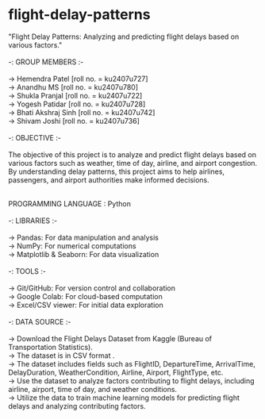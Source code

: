 # flight-delay-patterns
"Flight Delay Patterns: Analyzing and predicting flight delays based on various factors."
<br>
<br>
-: GROUP MEMBERS :-
<br>
<br>
→ Hemendra Patel [roll no. = ku2407u727]
<br>
→ Anandhu MS [roll no. = ku2407u780]
<br>
→ Shukla Pranjal [roll no. = ku2407u722]
<br>
→ Yogesh Patidar [roll no. = ku2407u728]
<br>
→ Bhati Akshraj Sinh [roll no. = ku2407u742]
<br>
→ Shivam Joshi [roll no. = ku2407u736]
<br>
<br>
-: OBJECTIVE :-
<br>
<br>
The objective of this project is to analyze and predict flight delays based on various factors such as weather, time of day, airline, and airport congestion. By understanding delay patterns, this project aims to help airlines, passengers, and airport authorities make informed decisions.
<br>
<br>

PROGRAMMING LANGUAGE : Python
<br>
<br>
-: LIBRARIES :-
<br>
<br>
→ Pandas: For data manipulation and analysis
<br>
→ NumPy: For numerical computations
<br>
→ Matplotlib & Seaborn: For data visualization
<br>
<br>
-: TOOLS :-
<br>
<br>
→ Git/GitHub: For version control and collaboration
<br>
→ Google Colab: For cloud-based computation
<br>
→ Excel/CSV viewer: For initial data exploration
<br>
<br>
-: DATA SOURCE :-
<br>
<br>
→ Download the Flight Delays Dataset from Kaggle (Bureau of Transportation Statistics).
<br> 
→ The dataset is in CSV format .
<br> 
→ The dataset includes fields such as FlightID, DepartureTime, ArrivalTime, DelayDuration, WeatherCondition, Airline, Airport, FlightType, etc.
<br> 
→ Use the dataset to analyze factors contributing to flight delays, including airline, airport, time of day, and weather conditions.<br>
→ Utilize the data to train machine learning models for predicting flight delays and analyzing contributing factors.<br>


